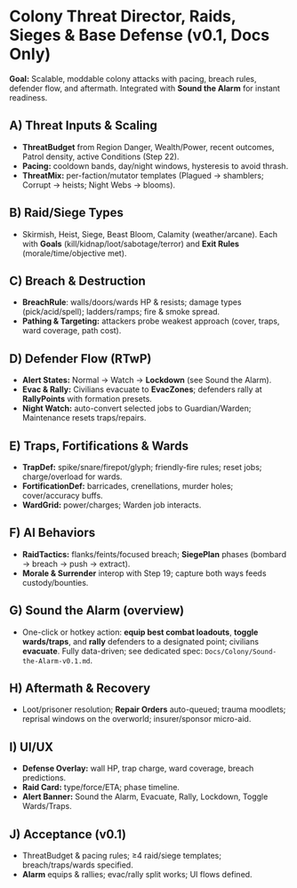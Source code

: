 # Colony Threat Director, Raids, Sieges & Base Defense (v0.1, Docs Only)

**Goal:** Scalable, moddable colony attacks with pacing, breach rules, defender flow, and aftermath. Integrated with **Sound the Alarm** for instant readiness.

## A) Threat Inputs & Scaling
- **ThreatBudget** from Region Danger, Wealth/Power, recent outcomes, Patrol density, active Conditions (Step 22).
- **Pacing:** cooldown bands, day/night windows, hysteresis to avoid thrash.
- **ThreatMix:** per-faction/mutator templates (Plagued → shamblers; Corrupt → heists; Night Webs → blooms).

## B) Raid/Siege Types
- Skirmish, Heist, Siege, Beast Bloom, Calamity (weather/arcane). Each with **Goals** (kill/kidnap/loot/sabotage/terror) and **Exit Rules** (morale/time/objective met).

## C) Breach & Destruction
- **BreachRule**: walls/doors/wards HP & resists; damage types (pick/acid/spell); ladders/ramps; fire & smoke spread.
- **Pathing & Targeting:** attackers probe weakest approach (cover, traps, ward coverage, path cost).

## D) Defender Flow (RTwP)
- **Alert States:** Normal → Watch → **Lockdown** (see Sound the Alarm).
- **Evac & Rally:** Civilians evacuate to **EvacZones**; defenders rally at **RallyPoints** with formation presets.
- **Night Watch:** auto-convert selected jobs to Guardian/Warden; Maintenance resets traps/repairs.

## E) Traps, Fortifications & Wards
- **TrapDef:** spike/snare/firepot/glyph; friendly-fire rules; reset jobs; charge/overload for wards.
- **FortificationDef:** barricades, crenellations, murder holes; cover/accuracy buffs.
- **WardGrid:** power/charges; Warden job interacts.

## F) AI Behaviors
- **RaidTactics:** flanks/feints/focused breach; **SiegePlan** phases (bombard → breach → push → extract).
- **Morale & Surrender** interop with Step 19; capture both ways feeds custody/bounties.

## G) Sound the Alarm (overview)
- One-click or hotkey action: **equip best combat loadouts**, **toggle wards/traps**, and **rally** defenders to a designated point; civilians **evacuate**. Fully data-driven; see dedicated spec: `Docs/Colony/Sound-the-Alarm-v0.1.md`.

## H) Aftermath & Recovery
- Loot/prisoner resolution; **Repair Orders** auto-queued; trauma moodlets; reprisal windows on the overworld; insurer/sponsor micro-aid.

## I) UI/UX
- **Defense Overlay:** wall HP, trap charge, ward coverage, breach predictions.
- **Raid Card:** type/force/ETA; phase timeline.
- **Alert Banner:** Sound the Alarm, Evacuate, Rally, Lockdown, Toggle Wards/Traps.

## J) Acceptance (v0.1)
- ThreatBudget & pacing rules; ≥4 raid/siege templates; breach/traps/wards specified.
- **Alarm** equips & rallies; evac/rally split works; UI flows defined.

